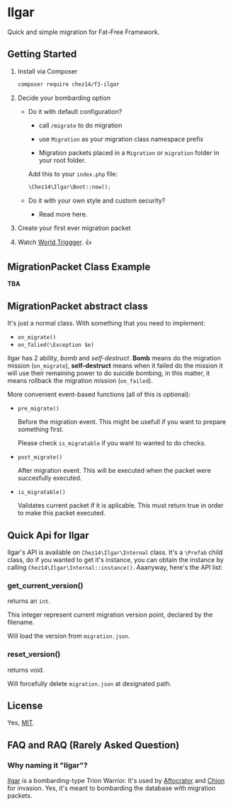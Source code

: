 # Ilgar
Quick and simple migration for Fat-Free Framework.


## Getting Started
1. Install via Composer
    ```bash
    composer require chez14/f3-ilgar
    ```

2. Decide your bombarding option
        
    - Do it with default configuration?
        - call `/migrate` to do migration

        - use `Migration` as your migration class namespace prefix
        
        - Migration packets placed in a `Migration` or `migration` folder in your root folder.

        Add this to your `index.php` file:
        ```php
        \Chez14\Ilgar\Boot::now();
        ```

    - Do it with your own style and custom security?
        - Read more here.

4. Create your first ever migration packet


3. Watch [World Triggger](https://myanimelist.net/anime/24405/World_Trigger). 👍

## MigrationPacket Class Example
**TBA**

## MigrationPacket abstract class
It's just a normal class. With something that you need to implement:
 - `on_migrate()`
 - `on_falied(\Exception $e)`

 Ilgar has 2 ability, *bomb* and *self-destruct*. **Bomb** means do the migration mission (`on_migrate`), **self-destruct** means when it failed do the mission it will use their remaining power to do suicide bombing, in this matter, it means rollback the migration mission (`on_failed`).

More convenient event-based functions (all of this is optional):
 - `pre_migrate()`

    Before the migration event. This might be usefull if you want to prepare something first.

    Please check `is_migratable` if you want to wanted to do checks.

 - `post_migrate()`
    
    After migration event. This will be executed when the packet were succesfully executed.

 - `is_migratable()` 
 
    Validates current packet if it is aplicable. This must return true in order to make this packet executed.
 
## Quick Api for Ilgar
Ilgar's API is available on `Chez14\Ilgar\Internal` class. It's a `\Prefab` child class, do if you wanted to get it's instance, you can obtain the instance by calling `Chez14\Ilgar\Internal::instance()`. Aaanyway, here's the API list:

### get_current_version()
returns an `int`.

This integer represent current migration version point, declared by the filename.

Will load the version from `migration.json`.

### reset_version()
returns void.

Will forcefully delete `migration.json` at designated path.

## License
Yes, [MIT](LICENSE).

## FAQ and RAQ (Rarely Asked Question)

### Why naming it "Ilgar"?
[Ilgar](http://worldtrigger.wikia.com/wiki/Ilgar) is a bombarding-type Trion Warrior. It's used by [Aftocrator](http://worldtrigger.wikia.com/wiki/Aftokrator) and [Chion](http://worldtrigger.wikia.com/wiki/Chion) for invasion.
Yes, it's meant to bombarding the database with migration packets.